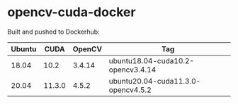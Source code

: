 # opencv-cuda-docker
Built and pushed to Dockerhub:

|Ubuntu|CUDA|OpenCV|Tag|
|---|---|---|---|
|18.04|10.2|3.4.14|ubuntu18.04-cuda10.2-opencv3.4.14|
|20.04|11.3.0|4.5.2|ubuntu20.04-cuda11.3.0-opencv4.5.2|